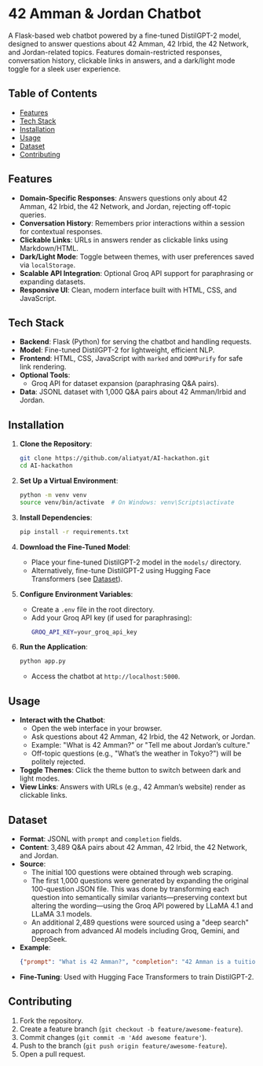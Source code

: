 # 42 Amman & Jordan Chatbot

A Flask-based web chatbot powered by a fine-tuned DistilGPT-2 model, designed to answer questions about 42 Amman, 42 Irbid, the 42 Network, and Jordan-related topics. Features domain-restricted responses, conversation history, clickable links in answers, and a dark/light mode toggle for a sleek user experience.

## Table of Contents
- [Features](#features)
- [Tech Stack](#tech-stack)
- [Installation](#installation)
- [Usage](#usage)
- [Dataset](#dataset)
- [Contributing](#contributing)

## Features
- **Domain-Specific Responses**: Answers questions only about 42 Amman, 42 Irbid, the 42 Network, and Jordan, rejecting off-topic queries.
- **Conversation History**: Remembers prior interactions within a session for contextual responses.
- **Clickable Links**: URLs in answers render as clickable links using Markdown/HTML.
- **Dark/Light Mode**: Toggle between themes, with user preferences saved via `localStorage`.
- **Scalable API Integration**: Optional Groq API support for paraphrasing or expanding datasets.
- **Responsive UI**: Clean, modern interface built with HTML, CSS, and JavaScript.

## Tech Stack
- **Backend**: Flask (Python) for serving the chatbot and handling requests.
- **Model**: Fine-tuned DistilGPT-2 for lightweight, efficient NLP.
- **Frontend**: HTML, CSS, JavaScript with `marked` and `DOMPurify` for safe link rendering.
- **Optional Tools**:
  - Groq API for dataset expansion (paraphrasing Q&A pairs).
- **Data**: JSONL dataset with 1,000 Q&A pairs about 42 Amman/Irbid and Jordan.

## Installation
1. **Clone the Repository**:
   ```bash
   git clone https://github.com/aliatyat/AI-hackathon.git
   cd AI-hackathon
   ```

2. **Set Up a Virtual Environment**:
   ```bash
   python -m venv venv
   source venv/bin/activate  # On Windows: venv\Scripts\activate
   ```

3. **Install Dependencies**:
   ```bash
   pip install -r requirements.txt
   ```

4. **Download the Fine-Tuned Model**:
   - Place your fine-tuned DistilGPT-2 model in the `models/` directory.
   - Alternatively, fine-tune DistilGPT-2 using Hugging Face Transformers (see [Dataset](#dataset)).

5. **Configure Environment Variables**:
   - Create a `.env` file in the root directory.
   - Add your Groq API key (if used for paraphrasing):
     ```bash
     GROQ_API_KEY=your_groq_api_key
     ```

6. **Run the Application**:
   ```bash
   python app.py
   ```
   - Access the chatbot at `http://localhost:5000`.

## Usage
- **Interact with the Chatbot**:
  - Open the web interface in your browser.
  - Ask questions about 42 Amman, 42 Irbid, the 42 Network, or Jordan.
  - Example: "What is 42 Amman?" or "Tell me about Jordan’s culture."
  - Off-topic questions (e.g., "What’s the weather in Tokyo?") will be politely rejected.
- **Toggle Themes**: Click the theme button to switch between dark and light modes.
- **View Links**: Answers with URLs (e.g., 42 Amman’s website) render as clickable links.

## Dataset
- **Format**: JSONL with `prompt` and `completion` fields.
- **Content**: 3,489 Q&A pairs about 42 Amman, 42 Irbid, the 42 Network, and Jordan.
- **Source**:
  * The initial 100 questions were obtained through web scraping.
  * The first 1,000 questions were generated by expanding the original 100-question JSON file. This was done by transforming each question into semantically similar variants—preserving context but altering the wording—using the Groq API powered by LLaMA 4.1 and LLaMA 3.1 models.
  * An additional 2,489 questions were sourced using a "deep search" approach from advanced AI models including Groq, Gemini, and DeepSeek.
- **Example**:
  ```json
  {"prompt": "What is 42 Amman?", "completion": "42 Amman is a tuition-free coding school in Jordan, part of the global 42 Network, offering innovative peer-to-peer learning. Learn more at <a href='https://www.42amman.com'>42 Amman</a>."}
  ```
- **Fine-Tuning**: Used with Hugging Face Transformers to train DistilGPT-2.

## Contributing
1. Fork the repository.
2. Create a feature branch (`git checkout -b feature/awesome-feature`).
3. Commit changes (`git commit -m 'Add awesome feature'`).
4. Push to the branch (`git push origin feature/awesome-feature`).
5. Open a pull request.
